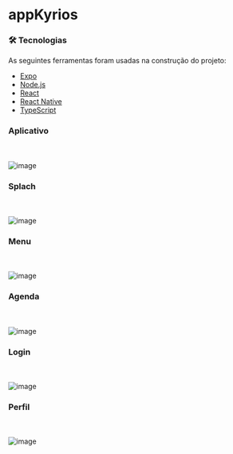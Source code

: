 # appKyrios
### 🛠 Tecnologias

As seguintes ferramentas foram usadas na construção do projeto:

- [Expo](https://expo.io/)
- [Node.js](https://nodejs.org/en/)
- [React](https://pt-br.reactjs.org/)
- [React Native](https://reactnative.dev/)
- [TypeScript](https://www.typescriptlang.org/)

### Aplicativo
<br /><br />
![image](https://user-images.githubusercontent.com/6932511/181932831-e8e77d4f-0e8d-40e1-afbc-283c36cb362b.png)

### Splach
<br /><br />
![image](https://user-images.githubusercontent.com/6932511/181933829-d5516b7e-c3dc-4937-8d74-87963ddd5f8a.png)

### Menu
<br /><br />
![image](https://user-images.githubusercontent.com/6932511/181659457-ac0a674c-33e2-4945-b9c2-e42c18e43fec.png)

### Agenda
<br /><br />
![image](https://user-images.githubusercontent.com/6932511/181933792-aa8e9779-ac79-4f52-ae37-7e117639ad36.png)
### Login
<br /><br />
![image](https://user-images.githubusercontent.com/6932511/181933638-bdbc114f-74a0-4816-8afd-2ed11db38fad.png)

### Perfil
<br /><br />
   ![image](https://user-images.githubusercontent.com/6932511/181933331-3286457c-ecdd-45a4-ad31-4d16282dc59d.png)

